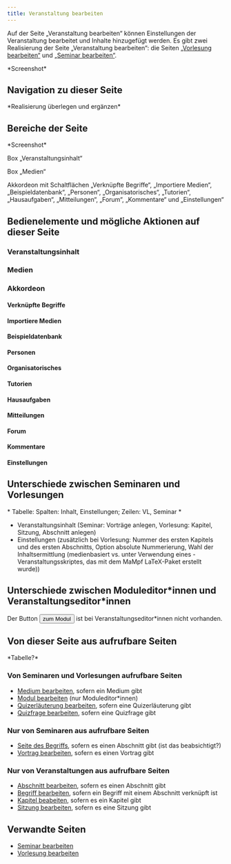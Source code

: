 ```yaml
---
title: Veranstaltung bearbeiten
---
```


Auf der Seite „Veranstaltung bearbeiten“ können Einstellungen der Veranstaltung bearbeitet und Inhalte hinzugefügt werden. Es gibt zwei Realisierung der Seite „Veranstaltung bearbeiten“: die Seiten [„Vorlesung bearbeiten“](ed-edit-lecture) und [„Seminar bearbeiten“](ed-edit-seminar).

\*Screenshot\*

## Navigation zu dieser Seite
\*Realisierung überlegen und ergänzen\*

## Bereiche der Seite
\*Screenshot\*

Box „Veranstaltungsinhalt“

Box „Medien“

Akkordeon mit Schaltflächen „Verknüpfte Begriffe“, „Importiere Medien“, „Beispieldatenbank“, „Personen“, „Organisatorisches“, „Tutorien“, „Hausaufgaben“, „Mitteilungen“, „Forum“, „Kommentare“ und „Einstellungen“

## Bedienelemente und mögliche Aktionen auf dieser Seite
### Veranstaltungsinhalt
### Medien
### Akkordeon
#### Verknüpfte Begriffe
#### Importiere Medien
#### Beispieldatenbank
#### Personen
#### Organisatorisches
#### Tutorien
#### Hausaufgaben
#### Mitteilungen
#### Forum
#### Kommentare
#### Einstellungen

## Unterschiede zwischen Seminaren und Vorlesungen
\* Tabelle: Spalten: Inhalt, Einstellungen; Zeilen: VL, Seminar \*
* Veranstaltungsinhalt (Seminar: Vorträge anlegen, Vorlesung: Kapitel, Sitzung, Abschnitt anlegen)
* Einstellungen (zusätzlich bei Vorlesung: Nummer des ersten Kapitels und des ersten Abschnitts,  Option absolute Nummerierung, Wahl der Inhaltsermittlung (medienbasiert vs. unter Verwendung eines -Veranstaltungsskriptes, das mit dem MaMpf LaTeX-Paket erstellt wurde))

## Unterschiede zwischen Moduleditor\*innen und Veranstaltungseditor\*innen
Der Button <a href="/mampf/de/mampf-pages/ed-edit-module" target="_self"><button name="button">zum Modul</button></a> ist bei Veranstaltungseditor*innen nicht vorhanden.

## Von dieser Seite aus aufrufbare Seiten
\*Tabelle?\*

### Von Seminaren und Vorlesungen aufrufbare Seiten
* [Medium bearbeiten](ed-edit-medium), sofern ein Medium gibt
* [Modul bearbeiten](ed-edit-module) (nur Moduleditor\*innen)
* [Quizerläuterung bearbeiten](edit-medium-remark), sofern eine Quizerläuterung gibt
* [Quizfrage bearbeiten](edit-medium-question), sofern eine Quizfrage gibt

### Nur von Seminaren aus aufrufbare Seiten
* [Seite des Begriffs](tag), sofern es einen Abschnitt gibt (ist das beabsichtigt?)
* [Vortrag bearbeiten](ed-edit-talk), sofern es einen Vortrag gibt

### Nur von Veranstaltungen aus aufrufbare Seiten
* [Abschnitt bearbeiten](ed-edit-section), sofern es einen Abschnitt gibt
* [Begriff bearbeiten](ed-edit-tag), sofern ein Begriff mit einem Abschnitt verknüpft ist
* [Kapitel beabeiten](ed-edit-chapter), sofern es ein Kapitel gibt
* [Sitzung bearbeiten](ed-edit-session), sofern es eine Sitzung gibt

## Verwandte Seiten
* [Seminar bearbeiten](ed-edit-seminar)
* [Vorlesung bearbeiten](ed-edit-lecture)
